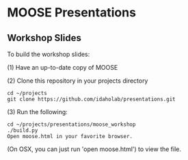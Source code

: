 # MOOSE Presentations

## Workshop Slides
To build the workshop slides:

(1) Have an up-to-date copy of MOOSE

(2) Clone this repository in your projects directory
```
cd ~/projects
git clone https://github.com/idaholab/presentations.git
```

(3) Run the following:
```
cd ~/projects/presentations/moose_workshop
./build.py
Open moose.html in your favorite browser.
```
(On OSX, you can just run 'open moose.html') to view the file.

